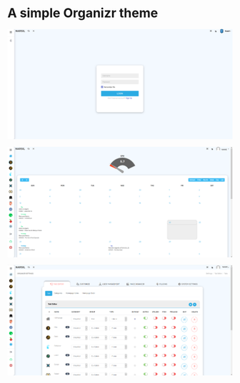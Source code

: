 # A simple Organizr theme

![Login page](https://raw.githubusercontent.com/tmayoff/OrganizrTheme/master/docs/images/Login.png)

![Homepage](https://raw.githubusercontent.com/tmayoff/OrganizrTheme/master/docs/images/Homepage.png)

![Settings](https://raw.githubusercontent.com/tmayoff/OrganizrTheme/master/docs/images/Settings.png)
